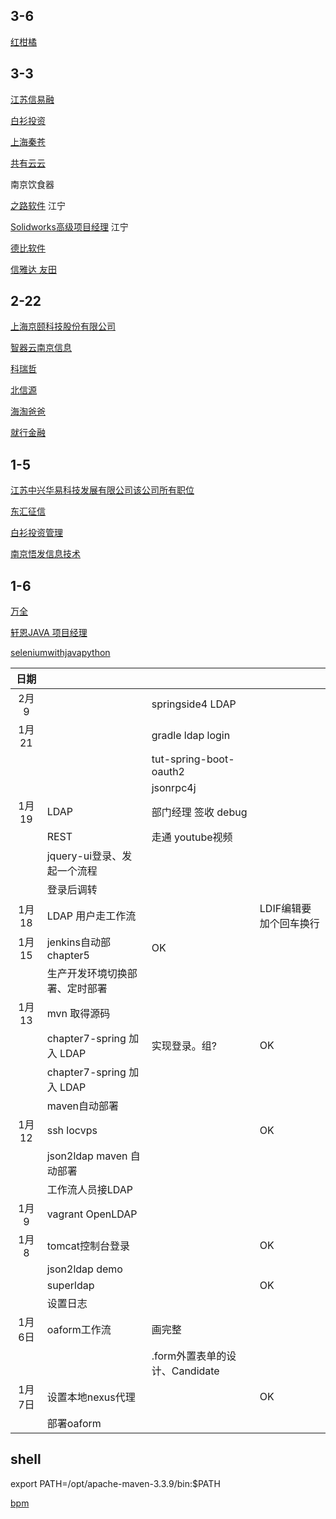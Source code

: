 ## 3-6

[红柑橘](http://jobs.51job.com/nanjing/64165028.html?s=01&t=7)

## 3-3

[江苏信易融](http://jobs.51job.com/nanjing-yhtq/63087662.html?s=01&t=0)

[白衫投资](http://jobs.51job.com/nanjing/82263216.html?s=01&t=0)

[上海秦苍](http://jobs.51job.com/nanjing-yhtq/80261653.html?s=01&t=0)

[共有云云](http://jobs.51job.com/nanjing-yhtq/85091034.html?t=2&s=01)

南京饮食器

[之路软件](http://jobs.51job.com/nanjing-jnq/86276958.html?t=2&s=01) 江宁

[Solidworks高级项目经理](http://jobs.51job.com/nanjing-jnq/82959082.html?t=2&s=01) 江宁

[德比软件](http://jobs.51job.com/nanjing-yhtq/85747366.html?t=2&s=01)

[信雅达 友田](http://jobs.51job.com/nanjing-glq/85833506.html?s=01&t=7)

## 2-22

[上海京颐科技股份有限公司](http://jobs.51job.com/all/co2626751.html)

[智器云南京信息](http://jobs.51job.com/nanjing/72294649.html?s=01&t=0)

[科瑞哲](http://jobs.51job.com/nanjing-pkq/74919418.html?s=01&t=0)

[北信源](http://jobs.51job.com/nanjing-qhq/70066575.html?s=01&t=0)

[海淘爸爸](http://jobs.51job.com/nanjing-qhq/84931540.html?s=01&t=0)

[就行金融](http://jobs.51job.com/nanjing-qhq/78677385.html?s=01&t=0)

## 1-5

[江苏中兴华易科技发展有限公司该公司所有职位](http://jobs.51job.com/nanjing-yhtq/74826120.html?s=01&t=0)

[东汇征信](http://jobs.51job.com/nanjing-glq/83282967.html?s=01&t=0)

[白衫投资管理](http://jobs.51job.com/nanjing/82263216.html?s=01&t=0)

[南京悟发信息技术](http://jobs.51job.com/nanjing-jyq/82096493.html?s=01&t=0)

## 1-6

[万全](http://jobs.51job.com/nanjing/77345497.html?s=01&t=0)

[轩恩JAVA 项目经理](http://jobs.51job.com/nanjing/65107490.html?s=01&t=0)

[seleniumwithjavapython](https://seleniumwithjavapython.wordpress.com/home/jenkins-installation/)

| 日期  |   |   |   |
|:-:|---|---|---|
|  2月9 |    |   springside4 LDAP |   |		
|  1月21 |    |   gradle ldap login |   |		
|   |    |   tut-spring-boot-oauth2 |   |	
|   |    |   jsonrpc4j |   |	
|  1月19 | LDAP   |  部门经理 签收 debug|   |		
|  		 | REST   |  走通 youtube视频 |   |		
|  		 | jquery-ui登录、发起一个流程   |   |   |
|  		 | 登录后调转   |   |   |
|  1月18 | LDAP 用户走工作流   |   |   		LDIF编辑要加个回车换行
|  1月15 | jenkins自动部 chapter5   | OK  |   |
|  		 | 生产开发环境切换部署、定时部署   |   |   |
|  1月13	 | mvn 取得源码   |   |   |
|  		 | chapter7-spring 加入 LDAP   | 实现登录。组?  |  OK |
|  		 | chapter7-spring 加入 LDAP   |   |   |
|  		 | maven自动部署   |   |   |
|  1月12		 | ssh locvps   |   |  OK |
|  			 | 	json2ldap maven 自动部署  |   |   |
|  			 | 	工作流人员接LDAP  |   |   |
|  1月9		 | vagrant OpenLDAP  |   |   |
|  1月8		 | tomcat控制台登录  |   |   OK
|  			 | 	json2ldap demo  |   |   |
|  			 | 	superldap  |   |   OK
|  			 | 	设置日志  |   |   |
|  1月6日 | oaform工作流  | 画完整  |   |
|   |   |   .form外置表单的设计、Candidate  |   |
|  1月7日 | 设置本地nexus代理  |   |   OK|
|  		 | 部署oaform  |   |   |

## shell 

export PATH=/opt/apache-maven-3.3.9/bin:$PATH

[bpm](https://community.alfresco.com/community/bpm/blog/2016/11/17/activiti-enterprise-developer-series-custom-data-models)


